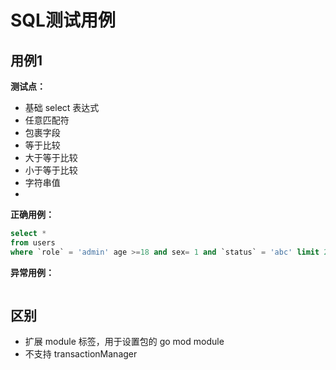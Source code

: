 # SQL测试用例

## 用例1

**测试点：**

* 基础 select 表达式
* 任意匹配符
* 包裹字段
* 等于比较
* 大于等于比较
* 小于等于比较
* 字符串值
*

**正确用例：**

```sql
select *
from users
where `role` = 'admin' age >=18 and sex= 1 and `status` = 'abc' limit 2,1; 
```

**异常用例：**

```sql

```

## 区别

* 扩展 module 标签，用于设置包的 go mod module
* 不支持 transactionManager





